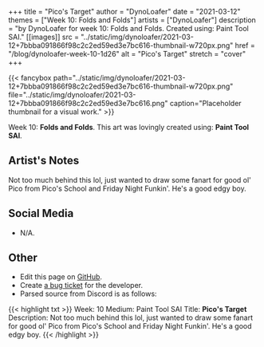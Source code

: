 +++
title =       "Pico's Target"
author =      "DynoLoafer"
date =        "2021-03-12"
themes =      ["Week 10: Folds and Folds"]
artists =     ["DynoLoafer"]
description = "by DynoLoafer for week 10: Folds and Folds. Created using: Paint Tool SAI."
[[images]]
              src = "../static/img/dynoloafer/2021-03-12+7bbba091866f98c2c2ed59ed3e7bc616-thumbnail-w720px.png"
              href = "/blog/dynoloafer-week-10-1d26"
              alt = "Pico's Target"
              stretch = "cover"
+++


{{< fancybox path="../static/img/dynoloafer/2021-03-12+7bbba091866f98c2c2ed59ed3e7bc616-thumbnail-w720px.png" file="../static/img/dynoloafer/2021-03-12+7bbba091866f98c2c2ed59ed3e7bc616.png" caption="Placeholder thumbnail for a visual work." >}}


Week 10: **Folds and Folds**. This art was lovingly created using: **Paint Tool SAI**.

## Artist's Notes

Not too much behind this lol, just wanted to draw some fanart for good ol' Pico from Pico's School and Friday Night Funkin'. He's a good edgy boy.

## Social Media

- N/A.

## Other

- Edit this page on [GitHub](https://github.com/teaminkling/web-refresh/edit/main/content/blog/dynoloafer-week-10-1d26.md).
- Create [a bug ticket](https://github.com/teaminkling/web-refresh/issues/new?assignees=&labels=bug&template=problem-report.md&title=) for the developer.
- Parsed source from Discord is as follows:

{{< highlight txt >}}
Week: 10
Medium: Paint Tool SAI
Title: __Pico's Target__
Description: Not too much behind this lol, just wanted to draw some fanart for good ol' Pico from Pico's School and Friday Night Funkin'. He's a good edgy boy.
{{< /highlight >}}